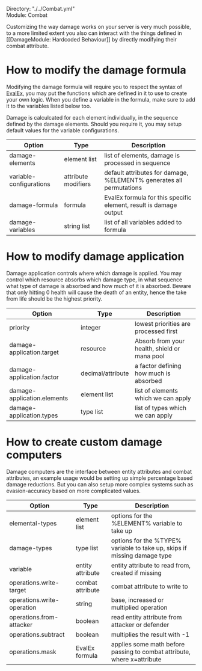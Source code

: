 Directory: "./../Combat.yml"  
Module: Combat

Customizing the way damage works on your server is very much possible, to a more limited extent you also can interact with the things defined in [[DamageModule: Hardcoded Behaviour]] by directly modifying their combat attribute.

# How to modify the damage formula

Modifying the damage formula will require you to respect the syntax of [EvalEx](https://github.com/uklimaschewski/EvalEx), you may put the functions which are defined in it to use to create your own logic. When you define a variable in the formula, make sure to add it to the variables listed below too.

Damage is calculcated for each element individually, in the sequence defined by the damage elements. Should you require it, you may setup default values for the variable configurations.

| Option | Type | Description |
|-|-|-|
| damage-elements | element list | list of elements, damage is processed in sequence |
| variable-configurations | attribute modifiers | default attributes for damage, %ELEMENT% generates all permutations |
| damage-formula | formula | EvalEx formula for this specific element, result is damage output |
| damage-variables | string list | list of all variables added to formula |

# How to modify damage application

Damage application controls where which damage is applied. You may control which resource absorbs which damage type, in what sequence what type of damage is absorbed and how much of it is absorbed. Beware that only hitting 0 health will cause the death of an entity, hence the take from life should be the highest priority.

| Option | Type | Description |
|-|-|-|
| priority | integer | lowest priorities are processed first |
| damage-application.target | resource | Absorb from your health, shield or mana pool |
| damage-application.factor | decimal/attribute | a factor defining how much is absorbed |
| damage-application.elements | element list | list of elements which we can apply |
| damage-application.types | type list | list of types which we can apply |

# How to create custom damage computers

Damage computers are the interface between entity attributes and combat attributes, an example usage would be setting up simple percentage based damage reductions. But you can also setup more complex systems such as evasion-accuracy based on more complicated values.

| Option | Type | Description |
|-|-|-|
| elemental-types | element list | options for the %ELEMENT% variable to take up |
| damage-types | type list | options for the %TYPE% variable to take up, skips if missing damage type |
| variable | entity attribute | entity attribute to read from, created if missing |
| operations.write-target | combat attribute | combat attribute to write to |
| operations.write-operation | string | base, increased or multiplied operation|
| operations.from-attacker | boolean | read entity attribute from attacker or defender |
| operations.subtract | boolean | multiplies the result with -1 |
| operations.mask | EvalEx formula | applies some math before passing to combat attribute, where x=attribute |
